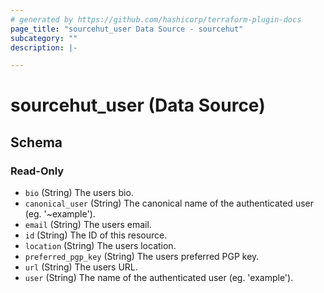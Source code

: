 ```yaml
---
# generated by https://github.com/hashicorp/terraform-plugin-docs
page_title: "sourcehut_user Data Source - sourcehut"
subcategory: ""
description: |-

---
```


# sourcehut_user (Data Source)





<!-- schema generated by tfplugindocs -->
## Schema

### Read-Only

- `bio` (String) The users bio.
- `canonical_user` (String) The canonical name of the authenticated user (eg. '~example').
- `email` (String) The users email.
- `id` (String) The ID of this resource.
- `location` (String) The users location.
- `preferred_pgp_key` (String) The users preferred PGP key.
- `url` (String) The users URL.
- `user` (String) The name of the authenticated user (eg. 'example').
